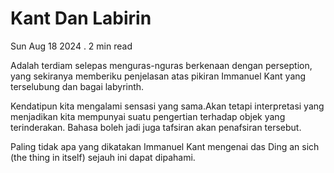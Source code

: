 # Kant Dan Labirin

Sun Aug 18 2024 . 2 min read

Adalah terdiam selepas menguras-nguras berkenaan dengan perseption, yang sekiranya memberiku penjelasan atas pikiran Immanuel Kant yang terselubung dan bagai labyrinth.

Kendatipun kita mengalami sensasi yang sama.Akan tetapi interpretasi yang menjadikan kita mempunyai suatu pengertian terhadap objek yang terinderakan. Bahasa boleh jadi juga tafsiran akan penafsiran tersebut.

Paling tidak apa yang dikatakan Immanuel Kant mengenai das Ding an sich (the thing in itself) sejauh ini dapat dipahami.
